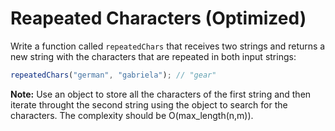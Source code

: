 # Reapeated Characters (Optimized)

Write a function called `repeatedChars` that receives two strings and returns a new string with the characters that are repeated in both input strings:

```javascript
repeatedChars("german", "gabriela"); // "gear"
```

**Note:** Use an object to store all the characters of the first string and then iterate throught the second string using the object to search for the characters. The complexity should be O(max_length(n,m)).
